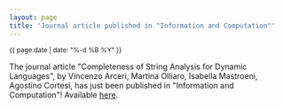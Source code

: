 ```yaml
---
layout: page
title: 'Journal article published in "Information and Computation"'
---
```


<small>{{ page.date | date: "%-d %B %Y" }}</small>

The journal article "Completeness of String Analysis for Dynamic Languages", by Vincenzo Arceri, Martina Olliaro, Isabella Mastroeni, Agostino Cortesi, has just been published in "Information and Computation"! Available [here](https://doi.org/10.1016/j.ic.2021.104791).

